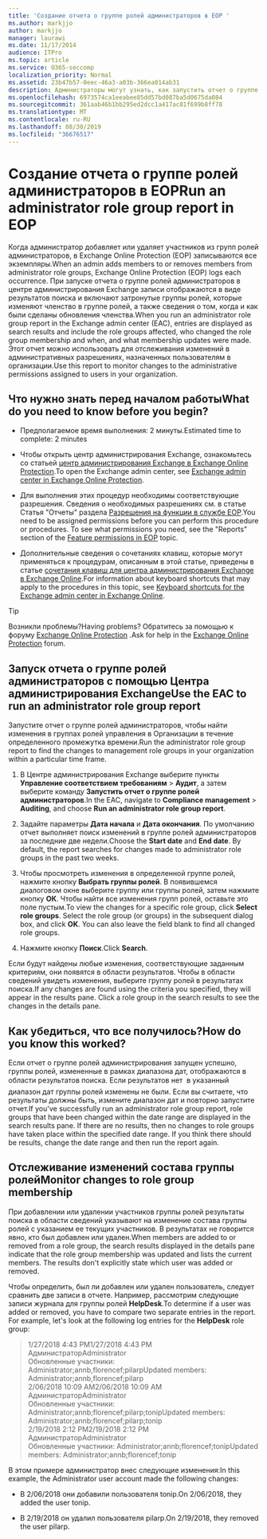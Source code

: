 ```yaml
---
title: 'Создание отчета о группе ролей администраторов в EOP '
ms.author: markjjo
author: markjjo
manager: laurawi
ms.date: 11/17/2014
audience: ITPro
ms.topic: article
ms.service: O365-seccomp
localization_priority: Normal
ms.assetid: 23b47b57-0eec-46a3-a03b-366ea014ab31
description: Администраторы могут узнать, как запустить отчет о группе ролей администратора в Exchange Online Protection (EOP). Этот отчет заносится в журнал, когда администратор добавляет или удаляет участников из групп ролей администраторов, Microsoft Exchange Online Protection (EOP) записывает каждый экземпляр.
ms.openlocfilehash: 6973574ca1eeabee85dd57bd087ba5d0675da084
ms.sourcegitcommit: 361aab46b1bb295ed2dcc1a417ac81f699b8ff78
ms.translationtype: MT
ms.contentlocale: ru-RU
ms.lasthandoff: 08/30/2019
ms.locfileid: "36676517"
---
```

# <a name="run-an-administrator-role-group-report-in-eop"></a><span data-ttu-id="c355c-104">Создание отчета о группе ролей администраторов в EOP</span><span class="sxs-lookup"><span data-stu-id="c355c-104">Run an administrator role group report in EOP</span></span>

 <span data-ttu-id="c355c-105">Когда администратор добавляет или удаляет участников из групп ролей администраторов, в Exchange Online Protection (EOP) записываются все экземпляры.</span><span class="sxs-lookup"><span data-stu-id="c355c-105">When an admin adds members to or removes members from administrator role groups, Exchange Online Protection (EOP) logs each occurrence.</span></span> <span data-ttu-id="c355c-106">При запуске отчета о группе ролей администраторов в центре администрирования Exchange записи отображаются в виде результатов поиска и включают затронутые группы ролей, которые изменяют членство в группе ролей, а также сведения о том, когда и как были сделаны обновления членства.</span><span class="sxs-lookup"><span data-stu-id="c355c-106">When you run an administrator role group report in the Exchange admin center (EAC), entries are displayed as search results and include the role groups affected, who changed the role group membership and when, and what membership updates were made.</span></span> <span data-ttu-id="c355c-107">Этот отчет можно использовать для отслеживания изменений в административных разрешениях, назначенных пользователям в организации.</span><span class="sxs-lookup"><span data-stu-id="c355c-107">Use this report to monitor changes to the administrative permissions assigned to users in your organization.</span></span>
  
## <a name="what-do-you-need-to-know-before-you-begin"></a><span data-ttu-id="c355c-108">Что нужно знать перед началом работы</span><span class="sxs-lookup"><span data-stu-id="c355c-108">What do you need to know before you begin?</span></span>

- <span data-ttu-id="c355c-109">Предполагаемое время выполнения: 2 минуты.</span><span class="sxs-lookup"><span data-stu-id="c355c-109">Estimated time to complete: 2 minutes</span></span>

- <span data-ttu-id="c355c-110">Чтобы открыть центр администрирования Exchange, ознакомьтесь со статьей [центр администрирования Exchange в Exchange Online Protection](../exchange-admin-center-in-exchange-online-protection-eop.md).</span><span class="sxs-lookup"><span data-stu-id="c355c-110">To open the Exchange admin center, see [Exchange admin center in Exchange Online Protection](../exchange-admin-center-in-exchange-online-protection-eop.md).</span></span>

- <span data-ttu-id="c355c-p103">Для выполнения этих процедур необходимы соответствующие разрешения. Сведения о необходимых разрешениях см. в статье Статья "Отчеты" раздела [Разрешения на функции в службе EOP](feature-permissions-in-eop.md).</span><span class="sxs-lookup"><span data-stu-id="c355c-p103">You need to be assigned permissions before you can perform this procedure or procedures. To see what permissions you need, see the "Reports" section of the [Feature permissions in EOP](feature-permissions-in-eop.md) topic.</span></span>

- <span data-ttu-id="c355c-113">Дополнительные сведения о сочетаниях клавиш, которые могут применяться к процедурам, описанным в этой статье, приведены в статье [сочетания клавиш для центра администрирования Exchange в Exchange Online](https://docs.microsoft.com/Exchange/accessibility/keyboard-shortcuts-in-admin-center).</span><span class="sxs-lookup"><span data-stu-id="c355c-113">For information about keyboard shortcuts that may apply to the procedures in this topic, see [Keyboard shortcuts for the Exchange admin center in Exchange Online](https://docs.microsoft.com/Exchange/accessibility/keyboard-shortcuts-in-admin-center).</span></span>

> [!TIP]
> <span data-ttu-id="c355c-114">Возникли проблемы?</span><span class="sxs-lookup"><span data-stu-id="c355c-114">Having problems?</span></span> <span data-ttu-id="c355c-115">Обратитесь за помощью к форуму [Exchange Online Protection](https://go.microsoft.com/fwlink/p/?linkId=285351) .</span><span class="sxs-lookup"><span data-stu-id="c355c-115">Ask for help in the [Exchange Online Protection](https://go.microsoft.com/fwlink/p/?linkId=285351) forum.</span></span>
  
## <a name="use-the-eac-to-run-an-administrator-role-group-report"></a><span data-ttu-id="c355c-116">Запуск отчета о группе ролей администраторов с помощью Центра администрирования Exchange</span><span class="sxs-lookup"><span data-stu-id="c355c-116">Use the EAC to run an administrator role group report</span></span>

<span data-ttu-id="c355c-117">Запустите отчет о группе ролей администраторов, чтобы найти изменения в группах ролей управления в Организации в течение определенного промежутка времени.</span><span class="sxs-lookup"><span data-stu-id="c355c-117">Run the administrator role group report to find the changes to management role groups in your organization within a particular time frame.</span></span>
  
1. <span data-ttu-id="c355c-118">В Центре администрирования Exchange выберите пункты **Управление соответствием требованиям** \> **Аудит**, а затем выберите команду **Запустить отчет о группе ролей администраторов**.</span><span class="sxs-lookup"><span data-stu-id="c355c-118">In the EAC, navigate to **Compliance management** \> **Auditing**, and choose **Run an administrator role group report**.</span></span>

2. <span data-ttu-id="c355c-p105">Задайте параметры **Дата начала** и **Дата окончания**. По умолчанию отчет выполняет поиск изменений в группе ролей администраторов за последние две недели.</span><span class="sxs-lookup"><span data-stu-id="c355c-p105">Choose the **Start date** and **End date**. By default, the report searches for changes made to administrator role groups in the past two weeks.</span></span>

3. <span data-ttu-id="c355c-p106">Чтобы просмотреть изменения в определенной группе ролей, нажмите кнопку **Выбрать группы ролей**. В появившемся диалоговом окне выберите группу или группы ролей, затем нажмите кнопку **ОК**. Чтобы найти все изменения групп ролей, оставьте это поле пустым.</span><span class="sxs-lookup"><span data-stu-id="c355c-p106">To view the changes for a specific role group, click **Select role groups**. Select the role group (or groups) in the subsequent dialog box, and click **OK**. You can also leave the field blank to find all changed role groups.</span></span>

4. <span data-ttu-id="c355c-124">Нажмите кнопку **Поиск**.</span><span class="sxs-lookup"><span data-stu-id="c355c-124">Click **Search**.</span></span>

<span data-ttu-id="c355c-p107">Если будут найдены любые изменения, соответствующие заданным критериям, они появятся в области результатов. Чтобы в области сведений увидеть изменения, выберите группу ролей в результатах поиска.</span><span class="sxs-lookup"><span data-stu-id="c355c-p107">If any changes are found using the criteria you specified, they will appear in the results pane. Click a role group in the search results to see the changes in the details pane.</span></span>
  
## <a name="how-do-you-know-this-worked"></a><span data-ttu-id="c355c-127">Как убедиться, что все получилось?</span><span class="sxs-lookup"><span data-stu-id="c355c-127">How do you know this worked?</span></span>

<span data-ttu-id="c355c-p108">Если отчет о группе ролей администрирования запущен успешно, группы ролей, измененные в рамках диапазона дат, отображаются в области результатов поиска. Если результатов нет  в указанный диапазон дат группы ролей изменены не были. Если вы считаете, что результаты должны быть, измените диапазон дат и повторно запустите отчет.</span><span class="sxs-lookup"><span data-stu-id="c355c-p108">If you've successfully run an administrator role group report, role groups that have been changed within the date range are displayed in the search results pane. If there are no results, then no changes to role groups have taken place within the specified date range. If you think there should be results, change the date range and then run the report again.</span></span>
  
## <a name="monitor-changes-to-role-group-membership"></a><span data-ttu-id="c355c-131">Отслеживание изменений состава группы ролей</span><span class="sxs-lookup"><span data-stu-id="c355c-131">Monitor changes to role group membership</span></span>

<span data-ttu-id="c355c-p109">При добавлении или удалении участников группы ролей результаты поиска в области сведений указывают на изменение состава группы ролей с указанием ее текущих участников. В результатах не говорится явно, кто был добавлен или удален.</span><span class="sxs-lookup"><span data-stu-id="c355c-p109">When members are added to or removed from a role group, the search results displayed in the details pane indicate that the role group membership was updated and lists the current members. The results don't explicitly state which user was added or removed.</span></span>
  
<span data-ttu-id="c355c-p110">Чтобы определить, был ли добавлен или удален пользователь, следует сравнить две записи в отчете. Например, рассмотрим следующие записи журнала для группы ролей **HelpDesk**.</span><span class="sxs-lookup"><span data-stu-id="c355c-p110">To determine if a user was added or removed, you have to compare two separate entries in the report. For example, let's look at the following log entries for the **HelpDesk** role group:</span></span>
  
> <span data-ttu-id="c355c-136">1/27/2018 4:43 PM</span><span class="sxs-lookup"><span data-stu-id="c355c-136">1/27/2018 4:43 PM</span></span> <br> <span data-ttu-id="c355c-137">Администратор</span><span class="sxs-lookup"><span data-stu-id="c355c-137">Administrator</span></span> <br> <span data-ttu-id="c355c-138">Обновленные участники: Administrator;annb,florencef;pilarp</span><span class="sxs-lookup"><span data-stu-id="c355c-138">Updated members: Administrator;annb,florencef;pilarp</span></span> <br> <span data-ttu-id="c355c-139">2/06/2018 10:09 AM</span><span class="sxs-lookup"><span data-stu-id="c355c-139">2/06/2018 10:09 AM</span></span> <br> <span data-ttu-id="c355c-140">Администратор</span><span class="sxs-lookup"><span data-stu-id="c355c-140">Administrator</span></span> <br> <span data-ttu-id="c355c-141">Обновленные участники: Administrator;annb;florencef;pilarp;tonip</span><span class="sxs-lookup"><span data-stu-id="c355c-141">Updated members: Administrator;annb;florencef;pilarp;tonip</span></span> <br> <span data-ttu-id="c355c-142">2/19/2018 2:12 PM</span><span class="sxs-lookup"><span data-stu-id="c355c-142">2/19/2018 2:12 PM</span></span> <br> <span data-ttu-id="c355c-143">Администратор</span><span class="sxs-lookup"><span data-stu-id="c355c-143">Administrator</span></span> <br> <span data-ttu-id="c355c-144">Обновленные участники: Administrator;annb;florencef;tonip</span><span class="sxs-lookup"><span data-stu-id="c355c-144">Updated members: Administrator;annb;florencef;tonip</span></span>

<span data-ttu-id="c355c-145">В этом примере администратор внес следующие изменения:</span><span class="sxs-lookup"><span data-stu-id="c355c-145">In this example, the Administrator user account made the following changes:</span></span>
  
- <span data-ttu-id="c355c-146">В 2/06/2018 они добавили пользователя tonip.</span><span class="sxs-lookup"><span data-stu-id="c355c-146">On 2/06/2018, they added the user tonip.</span></span>

- <span data-ttu-id="c355c-147">В 2/19/2018 он удалил пользователя pilarp.</span><span class="sxs-lookup"><span data-stu-id="c355c-147">On 2/19/2018, they removed the user pilarp.</span></span>
